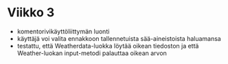 # Viikko 3

- komentorivikäyttöliittymän luonti
- käyttäjä voi valita ennakkoon tallennetuista sää-aineistoista haluamansa
- testattu, että Weatherdata-luokka löytää oikean tiedoston ja että Weather-luokan input-metodi palauttaa oikean arvon 

